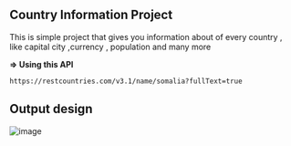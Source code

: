 ## **Country Information Project**

This is simple project that gives you information about of every country
, like capital city ,currency , population and many more

**=> Using this API**
```
https://restcountries.com/v3.1/name/somalia?fullText=true
```



## **Output design**

![image](https://user-images.githubusercontent.com/65617964/205911050-98d8773b-2f65-4182-9f05-9c81c041e491.png)


